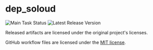 # dep_soloud

![Main Task Status](https://github.com/cherryridge/dep_soloud/actions/workflows/main.yml/badge.svg)
![Latest Release Version](https://img.shields.io/github/v/release/cherryridge/dep_soloud)

Released artifacts are licensed under the original project's licenses.

GitHub workflow files are licensed under the [MIT license](https://github.com/cherryridge/dep_soloud/blob/main/LICENSE).